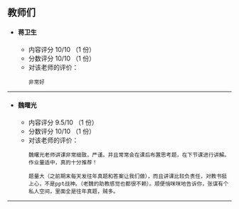 ## 教师们  
- #### 蒋卫生  
  - 内容评分 10/10 （1 份）  
  - 分数评分 10/10 （1 份）  
  - 对该老师的评价：  
    ```
    非常好
    ```

---  

- #### 魏曙光  
  - 内容评分 9.5/10 （1 份）  
  - 分数评分 10/10 （1 份）  
  - 对该老师的评价：  
    ```
    魏曙光老师讲课非常细致，严谨。并且常常会在课后布置思考题，在下节课进行讲解。作业量适中，真的十分推荐！  
    ```
    ```
    题量大（之前期末每天发往年真题和答案让我们做），而且讲课比较负责任，对教书挺上心，不是ppt战神。（老魏的助教感觉也都很不赖）。顺便悄咪咪地告诉你，张谋有个私人空间，里面全是往年真题，贼多。
    ```

---